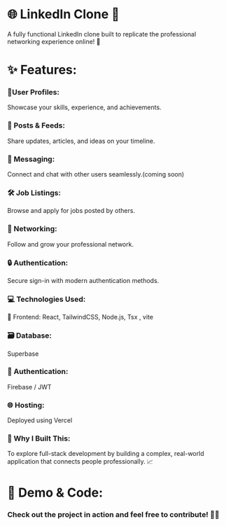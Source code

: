 <h1>🌐 LinkedIn Clone 🚀</h1>
A fully functional LinkedIn clone built to replicate the professional networking experience online! 🎉

<h1>✨ Features:</h1>
  
<h3>👤User Profiles:</h3><p>Showcase your skills, experience, and achievements.</p> 
<h3>📜 Posts & Feeds:</h3> <p>Share updates, articles, and ideas on your timeline.</p>
<h3>💬 Messaging:</h3><p> Connect and chat with other users seamlessly.(coming soon)</p>
<h3>🛠️ Job Listings:</h3><p>Browse and apply for jobs posted by others.</p>
<h3>👫 Networking:</h3><p>Follow and grow your professional network.</p>
<h3>🔒 Authentication:</h3><p>Secure sign-in with modern authentication methods.</p>
<h3>💻 Technologies Used:</h3><p>🌟 Frontend: React, TailwindCSS, Node.js, Tsx , vite</p>
<h3>🗃️ Database:</h3><p> Superbase</p>
<h3>🔐 Authentication:</h3> <p>Firebase / JWT</p>
<h3>🌐 Hosting:</h3><p> Deployed using Vercel</p>
<h3>🌟 Why I Built This:</h3><p>To explore full-stack development by building a complex, real-world application that connects people professionally. 📈</p>

<h1>🚀 Demo & Code:</h1>
<h3>Check out the project in action and feel free to contribute! 🐱‍🏍</h3>

